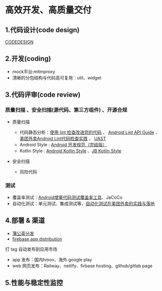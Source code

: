 # 高效开发、高质量交付

## 1.代码设计(code design)

[CODEDESIGN](https://big-frontend.github.io/spacecraft-android/docs/CODEDESIGN.md)

## 2.开发(coding)

- mock平台:mitmproxy
- 清晰的分包结构与代码高可复用：util、widget

## 3.代码评审(code review)

### 质量扫描 、安全扫描(源代码、第三方组件) 、开源合规

- 质量扫描
    - 代码静态分析：[使用 lint 检查改进您的代码](https://developer.android.com/studio/write/lint.html?hl=zh-cn#commandline)  、 [Android Lint API Guide](https://googlesamples.github.io/android-custom-lint-rules/api-guide.html)  、 [美团外卖Android Lint代码检查实践](https://tech.meituan.com/2018/04/13/waimai-android-lint.html)  、 [UAST](https://plugins.jetbrains.com/docs/intellij/uast.html#using-uast-in-plugins)
    - Android Style : [Android 开发规范（完结版）](https://github.com/Blankj/AndroidStandardDevelop)
    - Kotlin Style : [Android Kotlin Style](https://developer.android.com/kotlin/style-guide?hl=zh-tw) 、[JB Kotlin Style](https://kotlinlang.org/docs/coding-conventions.html)
  
- 安全扫描
    - 风险代码 

### 测试

- 覆盖率测试：[Android增量代码测试覆盖率工具](https://tech.meituan.com/2017/06/16/android-jacoco-practace.html)、JaCoCo
- 自动化测试：单元测试、集成测试等，[自动化测试在美团外卖的实践与落地](https://tech.meituan.com/2022/09/15/automated-testing-in-meituan.html)

## 4.部署 & 渠道

- [蒲公英分发](https://www.pgyer.com/manager/dashboard/app/747e76f865ef67134972fc6e54b7edbd)
- [firebase app distribution](https://console.firebase.google.com/project/spacecraft-22dc1/appdistribution/app/android:com.electrolytej.pisces/releases?hl=zh-cn)


打 tag 自动发布到应用市场
- app 发布：国内hmov、海外 google play
- web 网页发布：Railway、netlify、firbase hosting、github/gitlab page


## 5.性能与稳定性监控













 




